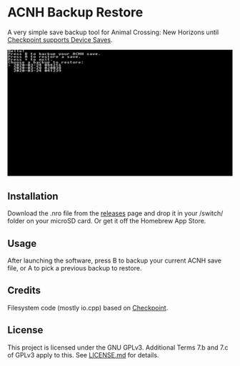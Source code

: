 # ACNH Backup Restore

A very simple save backup tool for Animal Crossing: New Horizons until [Checkpoint supports Device Saves].

![screenshot of the restore menu](/screenshot.png)

## Installation

Download the .nro file from the [releases] page and drop it in your /switch/ folder on your microSD card.
Or get it off the Homebrew App Store.

## Usage

After launching the software, press B to backup your current ACNH save file, or A to pick a previous backup to restore.

## Credits

Filesystem code (mostly io.cpp) based on [Checkpoint].

## License

This project is licensed under the GNU GPLv3. Additional Terms 7.b and 7.c of GPLv3 apply to this. See [LICENSE.md] for details.

[Checkpoint]: https://github.com/FlagBrew/Checkpoint
[Checkpoint supports Device Saves]: https://github.com/FlagBrew/Checkpoint/issues/324
[releases]: https://github.com/iomintz/acnh-backup-restore/releases
[LICENSE.md]: https://github.com/iomintz/acnh-backup-restore/blob/master/LICENSE.md
